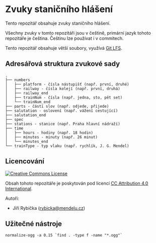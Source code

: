 # Zvuky staničního hlášení

Tento repozitář obsahuje zvuky staničního hlášení.

Všechny zvuky v tomto repozitáři jsou v češtině, primární jazyk tohoto
repozitáře je čeština. Češtinu lze používat i v commitech.

Tento repozitář obsahuje větší soubory, využívá
[Git LFS](https://git-lfs.github.com/).

## Adresářová struktura zvukové sady

```code
.
├── numbers
│   ├── platform - čísla nástupišť (např. první, druhé)
│   ├── railway - čísla kolejí (např. první, druhá)
│   ├── railway_end
│   ├── trainNum - čísla (např. jedna, sto, pět set)
│   └── trainNum_end
├── parts - části slov (např. odjede, přijede)
├── salutation - oslovení (např. vážení cestující)
├── salutation_end 
├── spec
├── stations - stanice (např. Praha hlavní nádraží)
├── time
│   ├── hours - hodiny (např. 18 hodin)
│   ├── minutes - minuty (např. 26 minut)
│   └── minutes_end
└── trainType - typ vlaku (např. rychlík, J. G. Mendel)
```

## Licencování

<a rel="license" href="http://creativecommons.org/licenses/by/4.0/"><img
alt="Creative Commons License" style="border-width:0"
src="https://i.creativecommons.org/l/by/4.0/88x31.png" /></a>

Obsah tohoto repozitáře je poskytován pod licencí [CC Attribution 4.0
International](https://creativecommons.org/licenses/by/4.0/).

Autoři:
 * Jiří Rybička ([rybicka@mendelu.cz](mailto:rybicka@mendelu.cz))

## Užitečné nástroje

```
normalize-ogg -a 0.15 `find . -type f -name "*.ogg"`
```
